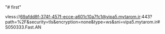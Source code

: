 "# first"

vless://69afdd8f-374f-457f-ecce-a601c10a7fc1@vipa5.mytarom.ir:443?path=%2F&security=tls&encryption=none&type=ws&sni=vipa5.mytarom.ir#S050333.Fast.AN
